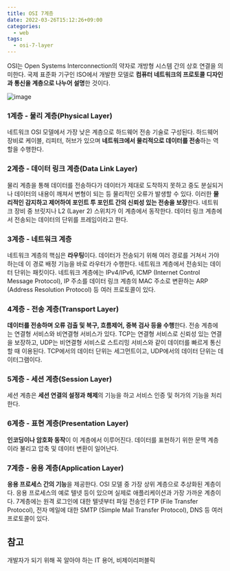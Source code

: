 ```yaml
---
title: OSI 7계층
date: 2022-03-26T15:12:26+09:00
categories:
  - web
tags: 
  - osi-7-layer
---
```


OSI는 Open Systems Interconnection의 약자로 개방형 시스템 간의 상호 연결을 의미한다. 국제 표준화 기구인 ISO에서 개발한 모델로 **컴퓨터 네트워크의 프로토콜 디자인과 통신을 계층으로 나누어 설명**한 것이다.

![image](https://user-images.githubusercontent.com/46465928/160979360-afef22df-02da-45e1-9254-5ecc9357858e.png)

### 1계층 - 물리 계층(Physical Layer)
네트워크 OSI 모델에서 가장 낮은 계층으로 하드웨어 전송 기술로 구성된다. 하드웨어 장비로 케이블, 리피터, 허브가 있으며 **네트워크에서 물리적으로 데이터를 전송**하는 역할을 수행한다.

### 2계층 - 데이터 링크 계층(Data Link Layer)
물리 계층을 통해 데이터를 전송하다가 데이터가 제대로 도착하지 못하고 중도 분실되거나 데이터의 내용이 깨져서 변형이 되는 등 물리적인 오류가 발생할 수 있다. 이러한 **물리적인 감지하고 제어하여 포인트 투 포인트 간의 신뢰성 있는 전송을 보장**한다. 네트워크 장비 중 브릿지나 L2 (Layer 2) 스위치가 이 계층에서 동작한다. 데이터 링크 계층에서 전송되는 데이터의 단위를 프레임이라고 한다.

### 3계층 - 네트워크 계층
네트워크 계층의 핵심은 **라우팅**이다. 데이터가 전송되기 위해 여러 경로를 거쳐서 가야 하는데 이 경로 배정 기능을 바로 라우터가 수행한다. 네트워크 계층에서 전송되는 데이터 단위는 패킷이다. 네트워크 계층에는 IPv4/IPv6, ICMP (Internet Control Message Protocol), IP 주소를 데이터 링크 계층의 MAC 주소로 변환하는 ARP (Address Resolution Protocol) 등 여러 프로토콜이 있다.

### 4계층 - 전송 계층(Transport Layer)
**데이터를 전송하며 오류 검출 및 복구, 흐름제어, 중복 검사 등을 수행**한다. 전송 계층에는 연결형 서비스와 비연결형 서비스가 있다. TCP는 연결형 서비스로 신뢰성 있는 연결을 보장하고, UDP는 비연결형 서비스로 스트리밍 서비스와 같이 데이터를 빠르게 통신할 때 이용된다. TCP에서의 데이터 단위는 세그먼트이고, UDP에서의 데이터 단위는 데이터그램이다.

### 5계층 - 세션 계층(Session Layer)
세션 계층은 **세션 연결의 설정과 해제**의 기능을 하고 서비스 인증 및 허가의 기능을 처리한다.

### 6계층 - 표현 계층(Presentation Layer)
**인코딩이나 암호화 동작**이 이 계층에서 이루어진다. 데이터를 표현하기 위한 문맥 계층이라 불리고 압축 및 데이터 변환이 일어난다.

### 7계층 - 응용 계층(Application Layer)
**응용 프로세스 간의 기능**을 제공한다. OSI 모델 중 가장 상위 계층으로 추상화된 계층이다. 응용 프로세스의 예로 텔넷 등이 있으며 실제로 애플리케이션과 가장 가까운 계층이다. 7계층에는 원격 로그인에 대한 텔넷부터 파일 전송인 FTP (File Transfer Protocol), 전자 메일에 대한 SMTP (Simple Mail Transfer Protocol), DNS 등 여러 프로토콜이 있다.

## 참고
개발자가 되기 위해 꼭 알아야 하는 IT 용어, 비제이리퍼블릭 
